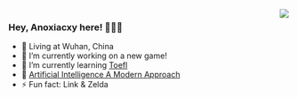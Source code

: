 <!--
**Anoxiacxy/Anoxiacxy** is a ✨ _special_ ✨ repository because its `README.md` (this file) appears on your GitHub profile.

Here are some ideas to get you started:
- 🏗️ Working at @Kyligence
- 🔭 I’m currently working on ...
- 🌱 I’m currently learning ...
- 👯 I’m looking to collaborate on ...
- 🤔 I’m looking for help with ...
- 💬 Ask me about ...
- 📫 How to reach me: ...
- 😄 Pronouns: ...
- ⚡ Fun fact: ...
-->
<a href="https://github.com/anuraghazra/github-readme-stats">
  <img align="right" src="https://github-readme-stats.vercel.app/api?username=anoxiacxy&show_icons=true&theme=transparent" />
</a>

### Hey, Anoxiacxy here! 🎉🎉🎉

- 🏡 Living at Wuhan, China
- 🔭 I’m currently working on a new game!
- 🌱 I’m currently learning [Toefl](https://www.ets.org/toefl.html)
- 📙 [Artificial Intelligence A Modern Approach](https://pan.baidu.com/s/1RgumK1V2HklsmF7r48sUDg?pwd=cjm8)
- ⚡ Fun fact: Link & Zelda
